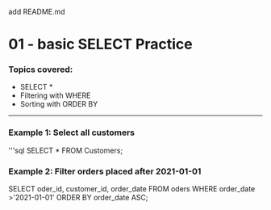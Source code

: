 add README.md
# 01 - basic SELECT Practice
### Topics covered:
- SELECT *
- Filtering with WHERE
- Sorting  with ORDER BY
---
### Example 1: Select all customers 
'''sql
SELECT *
FROM Customers;
### Example 2: Filter orders placed after 2021-01-01
SELECT oder_id, customer_id, order_date
FROM oders
WHERE order_date >'2021-01-01'
ORDER BY order_date ASC;
